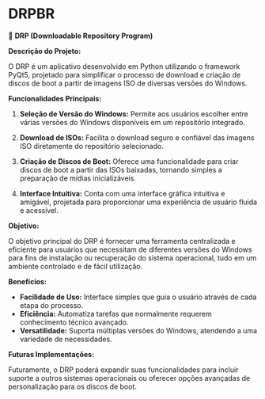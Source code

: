 # DRPBR

📁 **DRP (Downloadable Repository Program)**

**Descrição do Projeto:**

O DRP é um aplicativo desenvolvido em Python utilizando o framework PyQt5, projetado para simplificar o processo de download e criação de discos de boot a partir de imagens ISO de diversas versões do Windows.

**Funcionalidades Principais:**

1. **Seleção de Versão do Windows:** Permite aos usuários escolher entre várias versões do Windows disponíveis em um repositório integrado.
   
2. **Download de ISOs:** Facilita o download seguro e confiável das imagens ISO diretamente do repositório selecionado.

3. **Criação de Discos de Boot:** Oferece uma funcionalidade para criar discos de boot a partir das ISOs baixadas, tornando simples a preparação de mídias inicializáveis.

4. **Interface Intuitiva:** Conta com uma interface gráfica intuitiva e amigável, projetada para proporcionar uma experiência de usuário fluida e acessível.

**Objetivo:**

O objetivo principal do DRP é fornecer uma ferramenta centralizada e eficiente para usuários que necessitam de diferentes versões do Windows para fins de instalação ou recuperação do sistema operacional, tudo em um ambiente controlado e de fácil utilização.

**Benefícios:**

- **Facilidade de Uso:** Interface simples que guia o usuário através de cada etapa do processo.
- **Eficiência:** Automatiza tarefas que normalmente requerem conhecimento técnico avançado.
- **Versatilidade:** Suporta múltiplas versões do Windows, atendendo a uma variedade de necessidades.

**Futuras Implementações:**

Futuramente, o DRP poderá expandir suas funcionalidades para incluir suporte a outros sistemas operacionais ou oferecer opções avançadas de personalização para os discos de boot.
